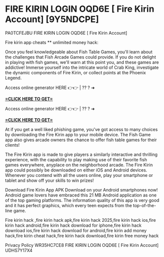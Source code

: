 # FIRE KIRIN LOGIN OQD6E [ Fire Kirin Account] [9Y5NDCPE]

PA0TCFEJBU FIRE KIRIN LOGIN OQD6E [ Fire Kirin Account]

Fire kirin app cheats ** unlimited money hack:

Once you feel knowledgeable about Fish Table Games, you'll learn about the challenges that Fish Arcade Games could provide. If you do not delight in playing with fish games, we'll warn at this point you, and these games are addictive! Immerse yourself into the intricate world of Crab King, investigate the dynamic components of Fire Kirin, or collect points at the Phoenix Legend. 

Access online generator HERE 👉👉 | ?? ? ➜ 

**[=CLICK HERE TO GET=](https://www.google.com/url?q=https%3A%2F%2Fappbitly.com%2FLsGaa)**

Access online generator HERE 👉👉 | ?? ? ➜ 

**[=CLICK HERE TO GET=](https://www.google.com/url?q=https%3A%2F%2Fappbitly.com%2FLsGaa)**

At if you get a well liked phishing game, you've got access to many choices by downloading the Fire Kirin app to your mobile device. The Fish Game app also gives arcade owners the chance to offer fish table games for their clients!

The Fire Kirin app is made to give players a similarly interactive and thrilling experience, with the capability to play making use of their favorite fish games everywhere, anyplace on the neighborhood arcade. The Fire Kirin app could possibly be downloaded on either iOS and Android devices. Whenever you contend with all the users online, play your smartphone or tablet and show off your skills to win prizes!

Download Fire Kirin App APK Download on your Android smartphones now! Android game lovers have embraced this 21 MB Android application as one of the top gaming platforms. The information quality of this app is very good and it has perfect graphics, which every teen expects from the top-of-the-line game. 

Fire kirin hack ,fire kirin hack apk,fire kirin hack 2025,fire kirin hack ios,fire kirin hack android,fire kirin hack download for iphone,fire kirin hack download ios,fire kirin hack download for android,fire kirin add money hack,fire kirin cheat hack,fire kirin hack download,fire kirin free money hack

Privacy Policy WR35HC7CE8 FIRE KIRIN LOGIN OQD6E [ Fire Kirin Account] UDHS7Y17X4

